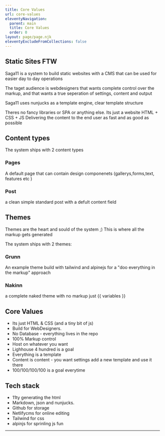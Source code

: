 ```yaml
---
title: Core Values
url: core-values
eleventyNavigation:
  parent: main
  title: Core Values
  order: 0
layout: page/page.njk
eleventyExcludeFromCollections: false
---
```


## Static Sites FTW

Saga11 is a system to build static websites with a CMS that can be used for easier day to day operations

The taget audience is webdesigners that wants complete control over the markup, and that wants a true seperation of settings, content and output

Saga11 uses nunjucks as a template engine, clear template structure

Theres no fancy libraries or SPA or anything else. Its just a website HTML + CSS + JS
Delivering the content to the end user as fast and as good as possible

## Content types

The system ships with 2 content types

### Pages

A default page that can contain design componenets (gallerys,forms,text, features etc )

### Post

a clean simple standard post with a defult content field

## Themes

Themes are the heart and sould of the system ;)
This is where all the markup gets generated

The system ships with 2 themes:

### Grunn

An example theme build with tailwind and alpinejs for a "doo everything in the markup" approach

### Nakinn

a complete naked theme with no markup just {{ variables }}

## Core Values

- Its just HTML & CSS (and a tiny bit of js)
- Build for WebDesigners.
- No Database - everything lives in the repo
- 100% Markup control
- Host on whatever you want
- Lighhouse 4 hundred is a goal
- Everything is a template
- Content is content - you want settings add a new template and use it there
- 100/100/100/100 is a goal everytime

## Tech stack

- 11ty generating the html
- Markdown, json and nunjucks.
- Github for storage
- Netlifycms for online editing
- Tailwind for css
- alpinjs for sprinling js fun

---
